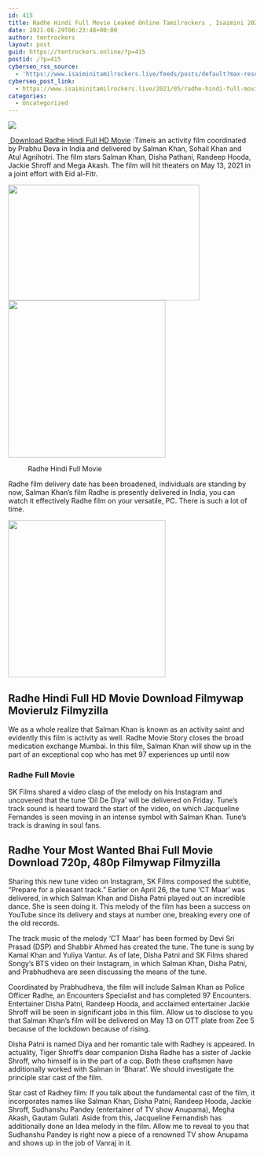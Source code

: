 ```yaml
---
id: 415
title: Radhe Hindi Full Movie Leaked Online Tamilrockers , Isaimini 2021
date: 2021-08-29T06:23:48+00:00
author: tentrockers
layout: post
guid: https://tentrockers.online/?p=415
postid: /?p=415
cyberseo_rss_source:
  - 'https://www.isaiminitamilrockers.live/feeds/posts/default?max-results=150&start-index=1'
cyberseo_post_link:
  - https://www.isaiminitamilrockers.live/2021/05/radhe-hindi-full-movie-leaked-online.html
categories:
  - Uncategorized
---
```

<div class="media_block">
  <img src="https://1.bp.blogspot.com/-WvPZBGchphQ/YJ0XT9gT-XI/AAAAAAAAAxo/gLI7YSWxBVwDCSki4VVbMks7LrMDOiONwCLcBGAsYHQ/s72-w389-h235-c/radhe-poster-salman-khan-1200.jpg" class="media_thumbnail" />
</div>

<meta content="&nbsp; Download Radhe Hindi Full HD Movie &nbsp;: Timeis an activity film coordinated by Prabhu Deva in India and delivered by Salman Khan, Sohail Kha..." name="twitter:description" />

  


<center>
</center>

[&nbsp;<span face="&quot;Source Sans Pro&quot;, &quot;Helvetica Neue&quot;, sans-serif">Download Radhe Hindi Full HD Movie</span>](https://www.tamilrockers.co.nz/radhe-movie-tamilrockers-to-download-for-free-in-hindi-720p-480p/)<span face="&quot;Source Sans Pro&quot;, &quot;Helvetica Neue&quot;, sans-serif">&nbsp;:</span><span face="&quot;Source Sans Pro&quot;, &quot;Helvetica Neue&quot;, sans-serif">Timeis an activity film coordinated by Prabhu Deva in India and delivered by Salman Khan, Sohail Khan and Atul Agnihotri. The film stars Salman Khan, Disha Pathani, Randeep Hooda, Jackie Shroff and Mega Akash. The film will hit theaters on May 13, 2021 in a joint effort with Eid al-Fitr.</span>

<div class="separator">
  <a href="https://1.bp.blogspot.com/-WvPZBGchphQ/YJ0XT9gT-XI/AAAAAAAAAxo/gLI7YSWxBVwDCSki4VVbMks7LrMDOiONwCLcBGAsYHQ/s1200/radhe-poster-salman-khan-1200.jpg"><img loading="lazy" border="0" data-original-height="667" data-original-width="1200" height="235" src="https://1.bp.blogspot.com/-WvPZBGchphQ/YJ0XT9gT-XI/AAAAAAAAAxo/gLI7YSWxBVwDCSki4VVbMks7LrMDOiONwCLcBGAsYHQ/w389-h235/radhe-poster-salman-khan-1200.jpg" width="389" /></a>
</div>

<div class="separator">
  <a href="https://www.tamilrockers.co.nz/radhe-movie-tamilrockers-to-download-for-free-in-hindi-720p-480p/" target="_blank" rel="noopener"><img border="0" data-original-height="166" data-original-width="800" src="https://1.bp.blogspot.com/-GV5XjE_-94I/YJ0XoZ5O8kI/AAAAAAAAAxw/6UJVGnyyOiIIRVLBxpkMUnAtFce0Ly3eACLcBGAsYHQ/s320/unnamed.gif" width="320" /></a>
</div>



<div>
  <figure class="wp-block-image size-full is-resized is-style-default"><figcaption><span><span>Radhe Hindi Full Movie</span></span></figcaption></figure> 
  
  <p>
    Radhe film delivery date has been broadened, individuals are standing by now, Salman Khan’s film Radhe is presently delivered in India, you can watch it effectively Radhe film on your versatile, PC. There is such a lot of time.<ins class="meca92a7872" data-affquery="/81dee8bcaf/eca92a7872/?placementName=default" data-domain="//aaaaaco.com" data-height="0" data-width="0"></ins>
  </p>
  
  <div class="separator">
    <a href="https://www.tamilrockers.co.nz/radhe-movie-tamilrockers-to-download-for-free-in-hindi-720p-480p/" target="_blank" rel="noopener"><img border="0" data-original-height="166" data-original-width="800" src="https://1.bp.blogspot.com/-aNX_1ncID9I/YJ0Xu35sBQI/AAAAAAAAAx0/8lNFNtJ_VRgPrVQGHKM1f58EVAQmnuuvQCLcBGAsYHQ/s320/unnamed.gif" width="320" /></a>
  </div>
  
  <p>
  </p>
  
  <h2>
    <span><span>Radhe Hindi Full HD Movie Download Filmywap Movierulz Filmyzilla</span><span>&nbsp;</span></span><span><span class="ez-toc-section-end"></span></span>
  </h2>
  
  <p>
    <ins class="meca92a7872" data-affquery="/81dee8bcaf/eca92a7872/?placementName=default" data-domain="//aaaaaco.com" data-height="0" data-width="0"></ins>
  </p>
  
  <p>
    We as a whole realize that Salman Khan is known as an activity saint and evidently this film is activity as well. Radhe Movie Story closes the broad medication exchange Mumbai. In this film, Salman Khan will show up in the part of an exceptional cop who has met 97 experiences up until now<ins class="meca92a7872" data-affquery="/81dee8bcaf/eca92a7872/?placementName=default" data-domain="//aaaaaco.com" data-height="0" data-width="0"></ins>
  </p>
  
  <h3>
    <b>Radhe Full Movie</b>
  </h3>
  
  <p>
    <ins class="meca92a7872" data-affquery="/81dee8bcaf/eca92a7872/?placementName=default" data-domain="//aaaaaco.com" data-height="0" data-width="0"><b><a href="https://nayishayari.com/radhe-full-movie/"></a></b></ins>
  </p>
  
  <p>
    SK Films shared a video clasp of the melody on his Instagram and uncovered that the tune ‘Dil De Diya’ will be delivered on Friday. Tune’s track sound is heard toward the start of the video, on which Jacqueline Fernandes is seen moving in an intense symbol with Salman Khan. Tune’s track is drawing in soul fans.
  </p>
  
  <h2>
    <span class="ez-toc-section" id="Radhe_Your_Most_Wanted_Bhai_Full_Movie_Download_720p_480p_Filmywap_Filmyzilla"></span><span>Radhe Your Most Wanted Bhai Full Movie Download 720p, 480p Filmywap Filmyzilla&nbsp;</span><span class="ez-toc-section-end"></span>
  </h2>
  
  <p>
    <ins class="meca92a7872" data-affquery="/81dee8bcaf/eca92a7872/?placementName=default" data-domain="//aaaaaco.com" data-height="0" data-width="0"></ins>
  </p>
  
  <p>
    Sharing this new tune video on Instagram, SK Films composed the subtitle, “Prepare for a pleasant track.” Earlier on April 26, the tune ‘CT Maar’ was delivered, in which Salman Khan and Disha Patni played out an incredible dance. She is seen doing it. This melody of the film has been a success on YouTube since its delivery and stays at number one, breaking every one of the old records.<ins class="meca92a7872" data-affquery="/81dee8bcaf/eca92a7872/?placementName=default" data-domain="//aaaaaco.com" data-height="0" data-width="0"></ins>
  </p>
  
  <p>
    The track music of the melody ‘CT Maar’ has been formed by Devi Sri Prasad (DSP) and Shabbir Ahmed has created the tune. The tune is sung by Kamal Khan and Yuliya Vantur. As of late, Disha Patni and SK Films shared Songy’s BTS video on their Instagram, in which Salman Khan, Disha Patni, and Prabhudheva are seen discussing the means of the tune.
  </p>
  
  <p>
    Coordinated by Prabhudheva, the film will include Salman Khan as Police Officer Radhe, an Encounters Specialist and has completed 97 Encounters. Entertainer Disha Patni, Randeep Hooda, and acclaimed entertainer Jackie Shroff will be seen in significant jobs in this film. Allow us to disclose to you that Salman Khan’s film will be delivered on May 13 on OTT plate from Zee 5 because of the lockdown because of rising.
  </p>
  
  <p>
    Disha Patni is named Diya and her romantic tale with Radhey is appeared. In actuality, Tiger Shroff’s dear companion Disha Radhe has a sister of Jackie Shroff, who himself is in the part of a cop. Both these craftsmen have additionally worked with Salman in ‘Bharat’. We should investigate the principle star cast of the film.
  </p>
  
  <p>
    Star cast of Radhey film: If you talk about the fundamental cast of the film, it incorporates names like Salman Khan, Disha Patni, Randeep Hooda, Jackie Shroff, Sudhanshu Pandey (entertainer of TV show Anupama), Megha Akash, Gautam Gulati. Aside from this, Jacqueline Fernandish has additionally done an Idea melody in the film. Allow me to reveal to you that Sudhanshu Pandey is right now a piece of a renowned TV show Anupama and shows up in the job of Vanraj in it.
  </p>
</div>

<center>
</center>